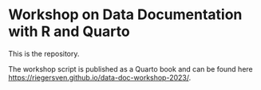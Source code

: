 # Workshop on Data Documentation with R and Quarto

This is the repository. 


The workshop script is published as a Quarto book and can be found here <https://riegersven.github.io/data-doc-workshop-2023/>.
